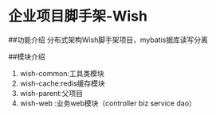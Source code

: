 # 企业项目脚手架-Wish
##功能介绍
分布式架构Wish脚手架项目，mybatis据库读写分离

##模块介绍
1. wish-common:工具类模块
2. wish-cache:redis缓存模块
3. wish-parent:父项目
4. wish-web :业务web模块（controller biz service dao）


